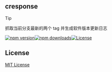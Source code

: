 ## cresponse

> [!TIP]
> 抓取当前分支最新的两个 tag 并生成软件版本更新日志

[![npm version][npm-version-src]][npm-package-href][![npm downloads][npm-monthly-downloads-src]][npm-monthly-downloads-href][![License][license-src]][npm-package-href]

## License

[MIT License](./LICENSE)

<!-- Badges -->

[npm-package-href]: https://npmjs.com/package/cresponse
[npm-monthly-downloads-src]: https://img.shields.io/npm/dm/cresponse.svg?style=flat-square
[npm-monthly-downloads-href]: http://npm-stat.com/charts.html?package=cresponse&from=2024-03-16
[npm-version-src]: https://img.shields.io/npm/v/cresponse/latest.svg?style=flat-square
[license-src]: https://img.shields.io/npm/l/cresponse.svg?style=flat-square
